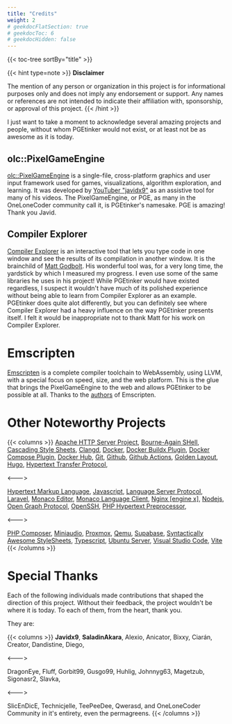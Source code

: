 ```yaml
---
title: "Credits"
weight: 2
# geekdocFlatSection: true
# geekdocToc: 6
# geekdocHidden: false
---
```


{{< toc-tree sortBy="title" >}}

{{< hint type=note >}}
**Disclaimer**

The mention of any person or organization in this project is for informational
purposes only and does not imply any endorsement or support. Any names or
references are not intended to indicate their affiliation with, sponsorship,
or approval of this project.
{{< /hint >}}

I just want to take a moment to acknowledge several amazing projects and people,
without whom PGEtinker would not exist, or at least not be as awesome as it is
today.

## olc::PixelGameEngine

[olc::PixelGameEngine](https://github.com/OneLoneCoder/olcPixelGameEngine) is a
single-file, cross-platform graphics and user input framework used for games,
visualizations, algorithm exploration, and learning. It was developed by [YouTuber
"javidx9"](https://youtube.com/@javidx9) as an assistive tool for many of his
videos. The PixelGameEngine, or PGE, as many in the OneLoneCoder community call it,
is PGEtinker's namesake. PGE is amazing! Thank
you Javid.

## Compiler Explorer

[Compiler Explorer](https://godbolt.org) is an interactive tool that lets you
type code in one window and see the results of its compilation in another window.
It is the brainchild of [Matt Godbolt](https://xania.org/MattGodbolt). His wonderful
tool was, for a very long time, the yardstick by which I measured my progress. I even
use some of the same libraries he uses in his project! While PGEtinker would have
existed regardless, I suspect it wouldn't have much of its polished experience
without being able to learn from Compiler Explorer as an example. PGEtinker
does quite alot differently, but you can definitely see where Compiler Explorer
had a heavy influence on the way PGEtinker presents itself. I felt it would be
inappropriate not to thank Matt for his work on Compiler Explorer.

# Emscripten

[Emscripten](https://emscripten.org) is a complete compiler toolchain to
WebAssembly, using LLVM, with a special focus on speed, size, and the web
platform. This is the glue that brings the PixelGameEngine to the web and
allows PGEtinker to be possible at all. Thanks to the
[authors](https://emscripten.org/docs/contributing/AUTHORS.html#emscripten-authors)
of Emscripten.

# Other Noteworthy Projects



{{< columns >}}
[Apache HTTP Server Project](https://httpd.apache.org/),
[Bourne-Again SHell](https://en.wikipedia.org/wiki/Bash_(Unix_shell)),
[Cascading Style Sheets](https://developer.mozilla.org/en-US/docs/Web/CSS),
[Clangd](https://clangd.llvm.org/),
[Docker](https://docs.docker.com/get-docker/),
[Docker Buildx Plugin](https://docs.docker.com/build/),
[Docker Compose Plugin](https://docs.docker.com/compose/),
[Docker Hub](https://hub.docker.com/),
[Git](https://git-scm.com/),
[Github](https://github.com),
[Github Actions](https://github.com/features/actions),
[Golden Layout](https://golden-layout.com/),
[Hugo](https://gohugo.io/),
[Hypertext Transfer Protocol](https://developer.mozilla.org/en-US/docs/Web/HTTP/Overview),

<--->

[Hypertext Markup Language](https://developer.mozilla.org/en-US/docs/Web/HTML),
[Javascript](https://developer.mozilla.org/en-US/docs/Web/JavaScript),
[Language Server Protocol](https://microsoft.github.io/language-server-protocol/),
[Laravel](https://laravel.com/),
[Monaco Editor](https://microsoft.github.io/monaco-editor/),
[Monaco Language Client](https://github.com/TypeFox/monaco-languageclient),
[Nginx [engine x]](https://nginx.org/),
[Nodejs](https://nodejs.org/),
[Open Graph Protocol](https://ogp.me/),
[OpenSSH](https://www.openssh.com/),
[PHP Hypertext Preprocessor](https://www.php.net/),

<--->

[PHP Composer](https://getcomposer.org/),
[Miniaudio](https://miniaud.io/),
[Proxmox](https://www.proxmox.com/),
[Qemu](https://www.qemu.org/),
[Supabase](https://github.com/supabase/supabase),
[Syntactically Awesome StyleSheets](https://sass-lang.com/guide/),
[Typescript](https://www.typescriptlang.org/),
[Ubuntu Server](https://ubuntu.com/download/server),
[Visual Studio Code](https://code.visualstudio.com/),
[Vite](https://vitejs.dev/)
{{< /columns >}}

# Special Thanks

Each of the following individuals made contributions that shaped the direction
of this project. Without their feedback, the project wouldn't be where it is
today. To each of them, from the heart, thank you.

They are:

{{< columns >}}
**Javidx9**,
**SaladinAkara**,
Alexio,
Anicator,
Bixxy,
Ciarán,
Creator,
Dandistine,
Diego, 

<--->

DragonEye,
Fluff,
Gorbit99,
Gusgo99,
Huhlig,
Johnnyg63,
Magetzub,
Sigonasr2,
Slavka,

<--->

SlicEnDicE,
Technicjelle,
TeePeeDee,
Qwerasd,
and OneLoneCoder Community in it's entirety, even the permagreens.
{{< /columns >}}

